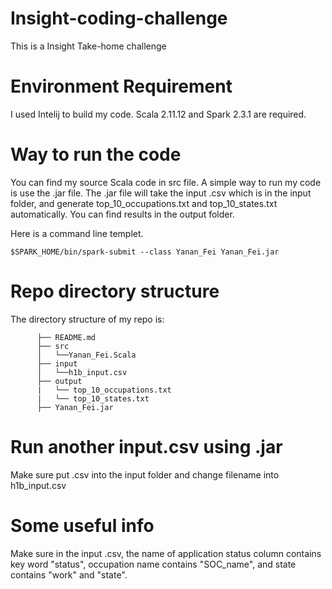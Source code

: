 # Insight-coding-challenge

This is a Insight Take-home challenge

# Environment Requirement

I used Intelij to build my code. Scala 2.11.12 and Spark 2.3.1 are required.

# Way to run the code

You can find my source Scala code in src file. A simple way to run my code is use the .jar file. The .jar file will take the input .csv which is in the input folder, and generate top_10_occupations.txt and top_10_states.txt automatically. You can find results in the output folder.

Here is a command line templet.

```
$SPARK_HOME/bin/spark-submit --class Yanan_Fei Yanan_Fei.jar
```

# Repo directory structure

The directory structure of my repo is:
```
      ├── README.md 
      ├── src
      │   └──Yanan_Fei.Scala
      ├── input
      │   └──h1b_input.csv
      ├── output
      |   └── top_10_occupations.txt
      |   └── top_10_states.txt
      ├── Yanan_Fei.jar
```

# Run another input.csv using .jar

Make sure put .csv into the input folder and change filename into h1b_input.csv

# Some useful info

Make sure in the input .csv, the name of application status column contains key word "status", occupation name contains "SOC_name", and state contains "work" and "state".